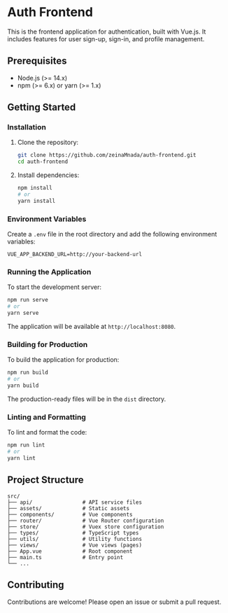 # Auth Frontend

This is the frontend application for authentication, built with Vue.js. It includes features for user sign-up, sign-in, and profile management.

## Prerequisites

- Node.js (>= 14.x)
- npm (>= 6.x) or yarn (>= 1.x)

## Getting Started

### Installation

1. Clone the repository:

   ```sh
   git clone https://github.com/zeinaMnada/auth-frontend.git
   cd auth-frontend
   ```

2. Install dependencies:

   ```sh
   npm install
   # or
   yarn install
   ```

### Environment Variables

Create a `.env` file in the root directory and add the following environment variables:

```
VUE_APP_BACKEND_URL=http://your-backend-url
```

### Running the Application

To start the development server:

```sh
npm run serve
# or
yarn serve
```

The application will be available at `http://localhost:8080`.

### Building for Production

To build the application for production:

```sh
npm run build
# or
yarn build
```

The production-ready files will be in the `dist` directory.

### Linting and Formatting

To lint and format the code:

```sh
npm run lint
# or
yarn lint
```

## Project Structure

```
src/
├── api/                # API service files
├── assets/             # Static assets
├── components/         # Vue components
├── router/             # Vue Router configuration
├── store/              # Vuex store configuration
├── types/              # TypeScript types
├── utils/              # Utility functions
├── views/              # Vue views (pages)
├── App.vue             # Root component
├── main.ts             # Entry point
└── ...
```

## Contributing

Contributions are welcome! Please open an issue or submit a pull request.

